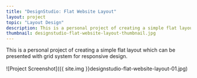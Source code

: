 ```yaml
---
title: "DesignStudio: Flat Website Layout"
layout: project
topic: "Layout Design"
description: This is a personal project of creating a simple flat layout which can be presented with grid system for responsive design.
thumbnail: designstudio-flat-website-layout-thumbnail.jpg
---
```

This is a personal project of creating a simple flat layout which can be presented with grid system for responsive design.
<br><br>
![Project Screenshot]({{ site.img }}designstudio-flat-website-layout-01.jpg)